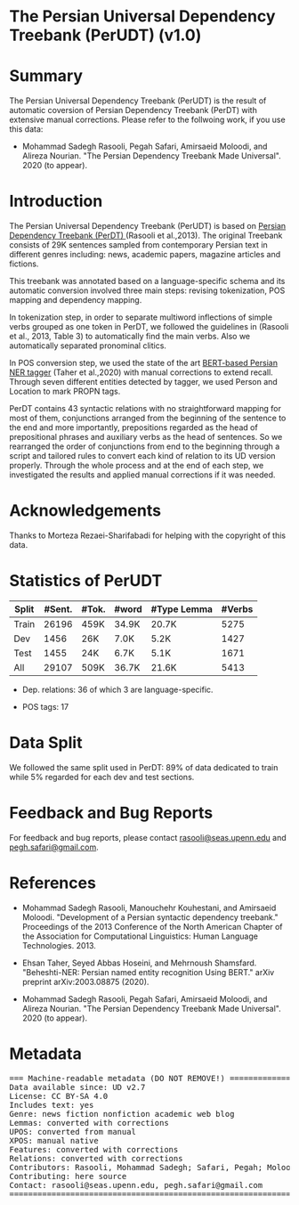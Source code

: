# The Persian Universal Dependency Treebank (PerUDT) (v1.0)

# Summary
The Persian Universal Dependency Treebank (PerUDT) is the result of automatic coversion of Persian Dependency Treebank (PerDT) with extensive manual corrections. Please refer to the follwoing work, if you use this data:
*  Mohammad Sadegh Rasooli, Pegah Safari, Amirsaeid Moloodi, and Alireza Nourian. "The Persian Dependency Treebank Made Universal". 2020 (to appear).


# Introduction
The Persian Universal Dependency Treebank (PerUDT) is based on <a href="https://www.aclweb.org/anthology/N13-1031v1.pdf"> Persian Dependency Treebank (PerDT) </a>(Rasooli et al.,2013). The original Treebank consists of 29K sentences sampled from contemporary Persian text in different genres including: news, academic papers, magazine articles and fictions. 

This treebank was annotated based on a language-specific schema and its automatic conversion involved three main steps: revising tokenization, POS mapping and dependency mapping. 

In tokenization step, in order to separate multiword inflections of simple verbs grouped as one token in PerDT, we followed the guidelines in (Rasooli et al., 2013, Table 3) to automatically find the main verbs. Also we automatically separated pronominal clitics. 

In POS conversion step, we used the state of the art <a href="https://arxiv.org/abs/2003.08875"> BERT-based Persian NER tagger</a> (Taher et al.,2020) with manual corrections to extend recall. Through seven different entities detected by tagger, we used Person and Location to mark PROPN tags. 

PerDT contains 43 syntactic relations with no straightforward mapping for most of them, conjunctions arranged from the beginning of the sentence to the end and more importantly, prepositions regarded as the head of prepositional phrases and auxiliary verbs as the head of sentences. So we rearranged the order of conjunctions from end to the beginning through a script and tailored rules to convert each kind of relation to its UD version properly. Through the whole process and at the end of each step, we investigated the results and applied manual corrections if it was needed.  

# Acknowledgements
Thanks to Morteza Rezaei-Sharifabadi for helping with the copyright of this data.


# Statistics of PerUDT
| Split | #Sent. | #Tok. | #word | #Type Lemma | #Verbs |
|-------|--------|-------|-------|-------------|--------|
| Train |  26196 |  459K | 34.9K |    20.7K    |  5275  |
| Dev   |  1456  |  26K  |  7.0K |     5.2K    |  1427  |
| Test  |  1455  |  24K  |  6.7K |     5.1K    |  1671  |
| All   |  29107 |  509K | 36.7K |    21.6K    |  5413  |

* Dep. relations: 36 of which 3 are language-specific.

* POS tags: 17

# Data Split
We followed the same split used in PerDT: 89% of data dedicated to train while 5% regarded for each dev and test sections. 

# Feedback and Bug Reports
For feedback and bug reports, please contact rasooli@seas.upenn.edu and pegh.safari@gmail.com.


# References

*  Mohammad Sadegh Rasooli, Manouchehr Kouhestani, and Amirsaeid Moloodi. "Development of a Persian syntactic dependency treebank." Proceedings of the 2013 Conference of the North American Chapter of the Association for Computational Linguistics: Human Language Technologies. 2013.

*  Ehsan Taher, Seyed Abbas Hoseini, and Mehrnoush Shamsfard. "Beheshti-NER: Persian named entity recognition Using BERT." arXiv preprint arXiv:2003.08875 (2020).

*  Mohammad Sadegh Rasooli, Pegah Safari, Amirsaeid Moloodi, and Alireza Nourian. "The Persian Dependency Treebank Made Universal". 2020 (to appear).



# Metadata
<pre>
=== Machine-readable metadata (DO NOT REMOVE!) ================================
Data available since: UD v2.7
License: CC BY-SA 4.0
Includes text: yes
Genre: news fiction nonfiction academic web blog
Lemmas: converted with corrections
UPOS: converted from manual
XPOS: manual native
Features: converted with corrections
Relations: converted with corrections
Contributors: Rasooli, Mohammad Sadegh; Safari, Pegah; Moloodi, Amirsaeid; Nourian, Alireza
Contributing: here source
Contact: rasooli@seas.upenn.edu, pegh.safari@gmail.com
===============================================================================
</pre>
